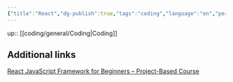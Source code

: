 ```yaml
---
{"title":"React","dg-publish":true,"tags":"coding","language":"en","permalink":"/coding/react/react/","dgPassFrontmatter":true}
---
```


up:: [[coding/general/Coding\|Coding]]

## Additional links
[React JavaScript Framework for Beginners – Project-Based Course](https://www.youtube.com/watch?v=u6gSSpfsoOQ)

